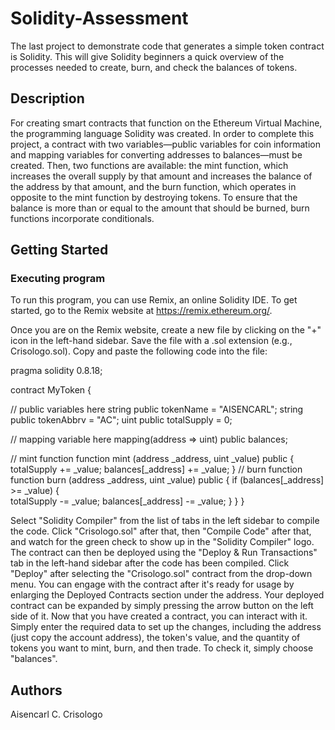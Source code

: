 # Solidity-Assessment
The last project to demonstrate code that generates a simple token contract is Solidity. This will give Solidity beginners a quick overview of the processes needed to create, burn, and check the balances of tokens. 

## Description

For creating smart contracts that function on the Ethereum Virtual Machine, the programming language Solidity was created. In order to complete this project, a contract with two variables—public variables for coin information and mapping variables for converting addresses to balances—must be created. Then, two functions are available: the mint function, which increases the overall supply by that amount and increases the balance of the address by that amount, and the burn function, which operates in opposite to the mint function by destroying tokens. To ensure that the balance is more than or equal to the amount that should be burned, burn functions incorporate conditionals.

## Getting Started

### Executing program

To run this program, you can use Remix, an online Solidity IDE. To get started, go to the Remix website at https://remix.ethereum.org/.

Once you are on the Remix website, create a new file by clicking on the "+" icon in the left-hand sidebar. Save the file with a .sol extension (e.g., Crisologo.sol). Copy and paste the following code into the file:

pragma solidity 0.8.18;

contract MyToken { 

   // public variables here
   string public tokenName = "AISENCARL";
   string public tokenAbbrv = "AC";
   uint public totalSupply = 0;

   // mapping variable here
   mapping(address => uint) public balances;

   // mint function
   function mint (address _address, uint _value) public {
      totalSupply += _value;
      balances[_address] += _value;
   }
   // burn function
   function burn (address _address, uint _value) public {
      if (balances[_address] >= _value) {    
      totalSupply -= _value;
      balances[_address] -= _value;
        }
    }
}
    
Select "Solidity Compiler" from the list of tabs in the left sidebar to compile the code. Click "Crisologo.sol" after that, then "Compile Code" after that, and watch for the green check to show up in the "Solidity Compiler" logo. The contract can then be deployed using the "Deploy & Run Transactions" tab in the left-hand sidebar after the code has been compiled. Click "Deploy" after selecting the "Crisologo.sol" contract from the drop-down menu. You can engage with the contract after it's ready for usage by enlarging the Deployed Contracts section under the address. Your deployed contract can be expanded by simply pressing the arrow button on the left side of it. Now that you have created a contract, you can interact with it. Simply enter the required data to set up the changes, including the address (just copy the account address), the token's value, and the quantity of tokens you want to mint, burn, and then trade. To check it, simply choose "balances".

## Authors

Aisencarl C. Crisologo
